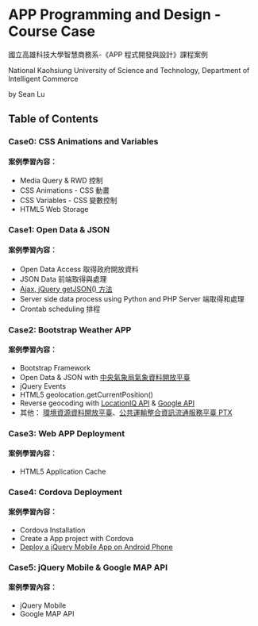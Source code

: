 ﻿# APP Programming and Design - Course Case
國立高雄科技大學智慧商務系-《APP 程式開發與設計》課程案例

National Kaohsiung University of Science and Technology, Department of Intelligent Commerce

by Sean Lu
## Table of Contents
### Case0: CSS Animations and Variables
#### 案例學習內容：
* Media Query & RWD 控制
* CSS Animations - CSS 動畫
* CSS Variables - CSS 變數控制
* HTML5 Web Storage

### Case1: Open Data & JSON
#### 案例學習內容：
* Open Data Access 取得政府開放資料
* JSON Data 前端取得與處理
* [Ajax, jQuery getJSON() 方法](http://seansharingblog.blogspot.com/2018/04/javascript-get-json.html)
* Server side data process using Python and PHP Server 端取得和處理
* Crontab scheduling 排程

### Case2: Bootstrap Weather APP
#### 案例學習內容：
* Bootstrap Framework
* Open Data & JSON with [中央氣象局氣象資料開放平臺](https://opendata.cwb.gov.tw/index)
* jQuery Events
* HTML5 geolocation.getCurrentPosition()
* Reverse geocoding with [LocationIQ API](https://locationiq.com/) & [Google API](https://developers.google.com/maps/documentation/geocoding/intro)
* 其他： [環境資源資料開放平臺](https://opendata.epa.gov.tw/)、[公共運輸整合資訊流通服務平臺 PTX](http://ptx.transportdata.tw/PTX/)

### Case3: Web APP Deployment
#### 案例學習內容：
* HTML5 Application Cache

### Case4: Cordova Deployment
#### 案例學習內容：
* Cordova Installation
* Create a App project with Cordova
* [Deploy a jQuery Mobile App on Android Phone](http://seansharingblog.blogspot.com/2017/06/cordova-jquery-mobile-web-app-android.html)

### Case5: jQuery Mobile & Google MAP API
#### 案例學習內容：
* jQuery Mobile
* Google MAP API
